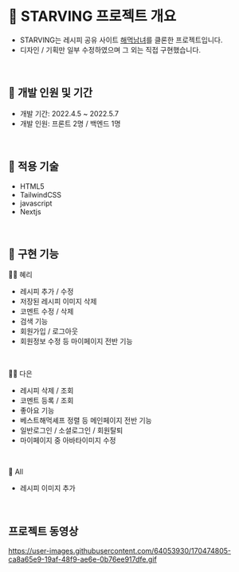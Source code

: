 # 🍳 STARVING 프로젝트 개요
- STARVING는 레시피 공유 사이트 <a href="https://haemukja.com/main" target="_blank"> 해먹남녀</a>를 클론한 프로젝트입니다.
- 디자인 / 기획만 일부 수정하였으며 그 외는 직접 구현했습니다.
<br/>


## 🥗 개발 인원 및 기간
- 개발 기간: 2022.4.5 ~ 2022.5.7
- 개발 인원: 프론트 2명 / 백엔드 1명

<br/>

## 🧂 적용 기술
- HTML5
- TailwindCSS
- javascript
- Nextjs
<br/>

## 🍴 구현 기능
🧑‍🌾 혜리
- 레시피 추가 / 수정
- 저장된 레시피 이미지 삭제
- 코멘트 수정 / 삭제
- 검색 기능
- 회원가입 / 로그아웃
- 회원정보 수정 등 마이페이지 전반 기능
<br/>

👩‍🍳 다은
- 레시피 삭제 / 조회
- 코멘트 등록 / 조회
- 좋아요 기능
- 베스트해먹셰프 정렬 등 메인페이지 전반 기능
- 일반로그인 / 소셜로그인 / 회원탈퇴
- 마이페이지 중 아바타이미지 수정
<br/>

🥂 All
- 레시피 이미지 추가
<br/>

## 프로젝트 동영상
https://user-images.githubusercontent.com/64053930/170474805-ca8a65e9-19af-48f9-ae6e-0b76ee917dfe.gif
